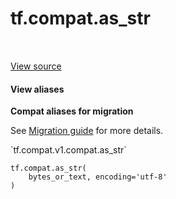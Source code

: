 <div itemscope itemtype="http://developers.google.com/ReferenceObject">
<meta itemprop="name" content="tf.compat.as_str" />
<meta itemprop="path" content="Stable" />
</div>

# tf.compat.as_str

<!-- Insert buttons and diff -->

<table class="tfo-notebook-buttons tfo-api nocontent" align="left">

</table>

<a target="_blank" class="external" href="/code/stable/tensorflow/python/util/compat.py">View source</a>






<section class="expandable">
  <h4 class="showalways">View aliases</h4>
  <p>
<b>Compat aliases for migration</b>
<p>See
<a href="https://www.tensorflow.org/guide/migrate">Migration guide</a> for
more details.</p>
<p>`tf.compat.v1.compat.as_str`</p>
</p>
</section>

<pre class="devsite-click-to-copy prettyprint lang-py tfo-signature-link">
<code>tf.compat.as_str(
    bytes_or_text, encoding=&#x27;utf-8&#x27;
)
</code></pre>



<!-- Placeholder for "Used in" -->
